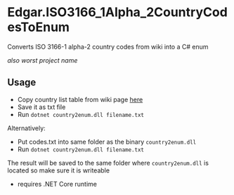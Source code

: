 # Edgar.ISO3166_1Alpha_2CountryCodesToEnum
Converts ISO 3166-1 alpha-2 country codes from wiki into a C# enum  

_also worst project name_  

## Usage
* Copy country list table from wiki page [here](https://en.wikipedia.org/wiki/ISO_3166-1_alpha-2)
* Save it as txt file
* Run `dotnet country2enum.dll filename.txt`

Alternatively:
* Put codes.txt into same folder as the binary `country2enum.dll`
* Run `dotnet country2enum.dll filename.txt`

The result will be saved to the same folder where `country2enum.dll` is located so make sure it is writeable

* requires .NET Core runtime